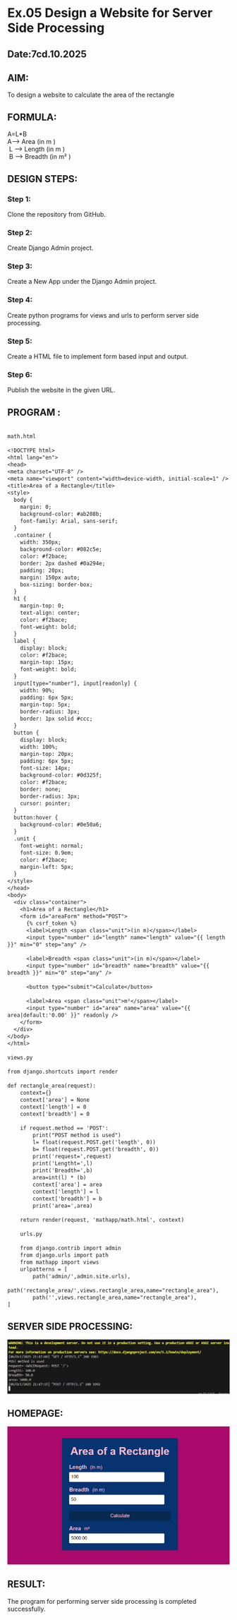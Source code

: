 # Ex.05 Design a Website for Server Side Processing
## Date:7cd.10.2025

## AIM:
 To design a website to calculate the area of the rectangle


## FORMULA:
A=L*B
<br> A--> Area (in m )
<br> L --> Length (in m )
<br> B --> Breadth (in m² )

## DESIGN STEPS:

### Step 1:
Clone the repository from GitHub.

### Step 2:
Create Django Admin project.

### Step 3:
Create a New App under the Django Admin project.

### Step 4:
Create python programs for views and urls to perform server side processing.

### Step 5:
Create a HTML file to implement form based input and output.

### Step 6:
Publish the website in the given URL.

## PROGRAM :
~~~

math.html

<!DOCTYPE html>
<html lang="en">
<head>
<meta charset="UTF-8" />
<meta name="viewport" content="width=device-width, initial-scale=1" />
<title>Area of a Rectangle</title>
<style>
  body {
    margin: 0;
    background-color: #ab208b;
    font-family: Arial, sans-serif;
  }
  .container {
    width: 350px;
    background-color: #082c5e;
    color: #f2bace;
    border: 2px dashed #0a294e;
    padding: 20px;
    margin: 150px auto;
    box-sizing: border-box;
  }
  h1 {
    margin-top: 0;
    text-align: center;
    color: #f2bace;
    font-weight: bold;
  }
  label {
    display: block;
    color: #f2bace;
    margin-top: 15px;
    font-weight: bold;
  }
  input[type="number"], input[readonly] {
    width: 90%;
    padding: 6px 5px;
    margin-top: 5px;
    border-radius: 3px;
    border: 1px solid #ccc;
  }
  button {
    display: block;
    width: 100%;
    margin-top: 20px;
    padding: 6px 5px;
    font-size: 14px;
    background-color: #0d325f;
    color: #f2bace;
    border: none;
    border-radius: 3px;
    cursor: pointer;
  }
  button:hover {
    background-color: #0e50a6;
  }
  .unit {
    font-weight: normal;
    font-size: 0.9em;
    color: #f2bace;
    margin-left: 5px;
  }
</style>
</head>
<body>
  <div class="container">
    <h1>Area of a Rectangle</h1>
    <form id="areaForm" method="POST">
      {% csrf_token %}
      <label>Length <span class="unit">(in m)</span></label>
      <input type="number" id="length" name="length" value="{{ length }}" min="0" step="any" />
      
      <label>Breadth <span class="unit">(in m)</span></label>
      <input type="number" id="breadth" name="breadth" value="{{ breadth }}" min="0" step="any" />
      
      <button type="submit">Calculate</button>
      
      <label>Area <span class="unit">m²</span></label>
      <input type="number" id="area" name="area" value="{{ area|default:'0.00' }}" readonly />
    </form>
  </div>
</body>
</html>

views.py

from django.shortcuts import render

def rectangle_area(request):
    context={}
    context['area'] = None
    context['length'] = 0
    context['breadth'] = 0
    
    if request.method == 'POST':
        print("POST method is used")
        l= float(request.POST.get('length', 0))
        b= float(request.POST.get('breadth', 0))
        print('request=',request)
        print('Lengtht=',l)
        print('Breadth=',b)
        area=int(l) * (b)
        context['area'] = area
        context['length'] = l
        context['breadth'] = b
        print('area=',area)

    return render(request, 'mathapp/math.html', context)

    urls.py

    from django.contrib import admin
    from django.urls import path
    from mathapp import views
    urlpatterns = [
        path('admin/',admin.site.urls),
        path('rectangle_area/',views.rectangle_area,name="rectangle_area"),
        path('',views.rectangle_area,name="rectangle_area"),
]

~~~

## SERVER SIDE PROCESSING:


![alt text](<server side image.png>)



## HOMEPAGE:

![alt text](<homepage image.png>)


## RESULT:
The program for performing server side processing is completed successfully.

